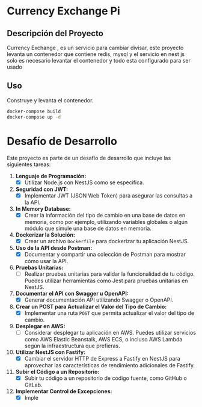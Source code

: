 # Currency Exchange Pi

## Descripción del Proyecto

Currency Exchange , es un servicio para cambiar divisar, este proyecto levanta un contenedor que contiene redis, mysql y el servicio en nest js
solo es necesario levantar el contenedor y todo esta configurado para ser usado

## Uso

Construye y levanta el contenedor.

```bash
docker-compose build
docker-compose up -d
```

# Desafío de Desarrollo

Este proyecto es parte de un desafío de desarrollo que incluye las siguientes tareas:

1. **Lenguaje de Programación:**
   - [x] Utilizar Node.js con NestJS como se especifica.

2. **Seguridad con JWT:**
   - [x] Implementar JWT (JSON Web Token) para asegurar las consultas a la API.

3. **In Memory Database:**
   - [x] Crear la información del tipo de cambio en una base de datos en memoria, como por ejemplo, utilizando variables globales o algún módulo que simule una base de datos en memoria.

4. **Dockerizar la Solución:**
   - [x] Crear un archivo `Dockerfile` para dockerizar tu aplicación NestJS.

5. **Uso de la API desde Postman:**
   - [x] Documentar y compartir una colección de Postman para mostrar cómo usar la API.

6. **Pruebas Unitarias:**
   - [ ] Realizar pruebas unitarias para validar la funcionalidad de tu código. Puedes utilizar herramientas como Jest para pruebas unitarias en NestJS.

7. **Documentar el API con Swagger u OpenAPI:**
   - [x] Generar documentación API utilizando Swagger o OpenAPI.

8. **Crear un POST para Actualizar el Valor del Tipo de Cambio:**
   - [x] Implementar una ruta `POST` que permita actualizar el valor del tipo de cambio.

9. **Desplegar en AWS:**
   - [ ] Considerar desplegar tu aplicación en AWS. Puedes utilizar servicios como AWS Elastic Beanstalk, AWS ECS, o incluso AWS Lambda según la infraestructura que prefieras.

10. **Utilizar NestJS con Fastify:**
    - [x] Cambiar el servidor HTTP de Express a Fastify en NestJS para aprovechar las características de rendimiento adicionales de Fastify.

11. **Subir el Código a un Repositorio:**
    - [x] Subir tu código a un repositorio de código fuente, como GitHub o GitLab.

12. **Implementar Control de Excepciones:**
    - [x] Imple
